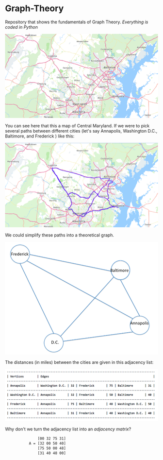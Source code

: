 # Graph-Theory
Repository that shows the fundamentals of Graph Theory. *Everything is coded in Python*


![alt text](https://github.com/killeandrew/Graph-Theory/blob/main/Screen%20Shot%202020-12-18%20at%206.50.52%20PM.png)


You can see here that this a map of Central Maryland. If we were to pick several paths between different cities (let's say Annapolis, Washington D.C., Baltimore, and Frederick ) like this:

![alt text](https://github.com/killeandrew/Graph-Theory/blob/main/Screen%20Shot%202020-12-18%20at%207.25.20%20PM.png)

We could simplify these paths into a theoretical graph.

![alt text](https://github.com/killeandrew/Graph-Theory/blob/main/Screen%20Shot%202020-12-18%20at%207.39.52%20PM.png)

The distances (in miles) between the cities are given in this adjacency list:

![alt text](https://github.com/killeandrew/Graph-Theory/blob/main/Screen%20Shot%202020-12-18%20at%208.46.42%20PM.png)

Why don't we turn the adjacency list into an *adjacency matrix*?

                   [00 32 75 31]
               A = [32 00 50 40]
                   [75 50 00 48]
                   [31 40 48 00]
